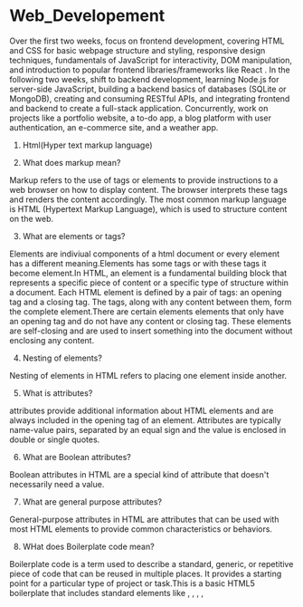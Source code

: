 # Web_Developement
 Over the first two weeks, focus on frontend development, covering HTML and CSS for basic webpage structure and styling, responsive design techniques, fundamentals of JavaScript for interactivity, DOM manipulation, and introduction to popular frontend libraries/frameworks like React . In the following two weeks, shift to backend development, learning Node.js for server-side JavaScript, building a backend  basics of databases (SQLite or MongoDB), creating and consuming RESTful APIs, and integrating frontend and backend to create a full-stack application. Concurrently, work on projects like a portfolio website, a to-do app, a blog platform with user authentication, an e-commerce site, and a weather app. 
                                 
                                

1. Html(Hyper text markup language)

2. What does markup mean?

Markup refers to the use of tags or elements to provide instructions to a web browser on how to display content. The browser interprets these tags and renders the content accordingly. The most common markup language is HTML (Hypertext Markup Language), which is used to structure content on the web.

3. What are elements or tags?

Elements are indiviual components of a html document or every element has a different meaning.Elements has some tags or with these tags it become element.In HTML, an element is a fundamental building block that represents a specific piece of content or a specific type of structure within a document. Each HTML element is defined by a pair of tags: an opening tag and a closing tag. The tags, along with any content between them, form the complete element.There are certain elements elements that only have an opening tag and do not have any content or closing tag. These elements are self-closing and are used to insert something into the document without enclosing any content.

4. Nesting of elements?

Nesting of elements in HTML refers to placing one element inside another.

5. What is attributes?

attributes provide additional information about HTML elements and are always included in the opening tag of an element. Attributes are typically name-value pairs, separated by an equal sign  and the value is enclosed in double or single quotes. 

6. What are Boolean attributes?

Boolean attributes in HTML are a special kind of attribute that doesn't necessarily need a value.

7. What are general purpose attributes?

General-purpose attributes in HTML are attributes that can be used with most HTML elements to provide common characteristics or behaviors.

8. WHat does Boilerplate code mean?

Boilerplate code is a term used to describe a standard, generic, or repetitive piece of code that can be reused in multiple places. It provides a starting point for a particular type of project or task.This is a basic HTML5 boilerplate that includes standard elements like <!DOCTYPE html>, <html>, <head>, <meta>, <title>, <link>, <body>, and others. It provides a starting point for building a website.

9. Extentions

Extensions can provide features like autocompletion, syntax highlighting, code formatting, and more.

Auto Rename Tag:
Automatically renames paired HTML tags when one of them is renamed. This can be a time-saving feature when working with HTML markup.

Auto Close Tag:
Automatically adds closing tags when you type the closing angle bracket of an opening tag. It helps maintain well-formed HTML.

Prettier - Code Formatter:
Prettier is a code formatter that supports HTML. It helps maintain consistent code style by automatically formatting your HTML code according to predefined rules.

Emmet:
As mentioned earlier, Emmet is a powerful toolkit for web developers. The Emmet extension for VS Code provides Emmet abbreviation support, allowing you to quickly expand abbreviations into HTML or CSS code.

Live Server:
This extension enables a local development server that automatically reloads your HTML, CSS, and JavaScript files when they are modified. It's useful for real-time previews of your HTML pages.
To install extensions in Visual Studio Code, you can follow these steps:

Open VS Code.
Go to the Extensions view by clicking on the Extensions icon in the Activity Bar on the side of the window or by pressing Ctrl+Shift+X.
Search for the desired extension in the Extensions view search bar.
Click on the extension in the search results and then click the "Install" button.
These extensions can significantly improve your HTML development experience in Visual Studio Code.

 10. What does emmet do?

Emmet is a web development tool that helps streamline and speed up the process of writing code. 
Emmet provides an abbreviation syntax that allows developers to write HTML and CSS code using shorthand expressions. These expressions are expanded into full HTML or CSS code snippets with a simple trigger. 

11. Important Html elements or attributes?

Html has so many elements but some are very important so we cover most important one along with the attributes.
Heading elements <h1-h6>
